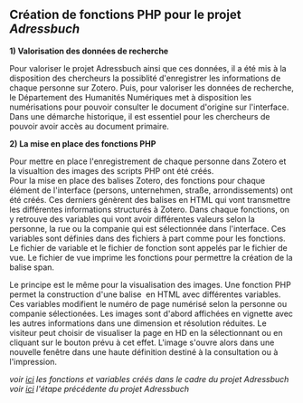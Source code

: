 **Création de fonctions PHP pour le projet _Adressbuch_**
-----------------------------------------------------------------
**1) Valorisation des données de recherche**

Pour valoriser le projet Adressbuch ainsi que ces données, il a été mis à la disposition des chercheurs la possiblité d'enregistrer les informations de chaque personne sur Zotero. Puis, pour valoriser les données de recherche, le Département des Humanités Numériques met à disposition les numérisations pour pouvoir consulter le document d'origine sur l'interface.  
Dans une démarche historique, il est essentiel pour les chercheurs de pouvoir avoir accès au document primaire. 

**2) La mise en place des fonctions PHP**

Pour mettre en place l'enregistrement de chaque personne dans Zotero et la visualtion des images des scripts PHP ont été créés.  
Pour la mise en place des balises Zotero, des fonctions pour chaque élément de l'interface (persons, unternehmen, straße, arrondissements) ont été créés. Ces derniers génèrent des balises <span> en HTML qui vont transmettre les différentes informations structurés à Zotero. Dans chaque fonctions, on y retrouve des variables qui vont avoir différentes valeurs selon la personne, la rue ou la companie qui est sélectionnée dans l'interface. Ces variables sont définies dans des fichiers à part comme pour les fonctions. Le fichier de variable et le fichier de fonction sont appelés par le fichier de vue. Le fichier de vue imprime les fonctions pour permettre la création de la balise span.  

Le principe est le même pour la visualisation des images. Une fonction PHP permet la construction d'une balise <img> en HTML avec différentes variables. Ces variables modifient le numéro de page numérisé selon la personne ou companie sélectionées. Les images sont d'abord affichées en vignette avec les autres informations dans une dimension et résolution réduites. Le visiteur peut choisir de visualiser la page en HD en la sélectionnant ou en cliquant sur le bouton prévu à cet effet. L'image s'ouvre alors dans une nouvelle fenêtre dans une haute définition destiné à la consultation ou à l'impression.  
  
_voir [ici](Adressbuch/templates/functions) les fonctions et variables créés dans le cadre du projet Adressbuch_  
_voir [ici](Extraction_metadonees_redimensionnement) l'étape précédente du projet Adressbuch_
